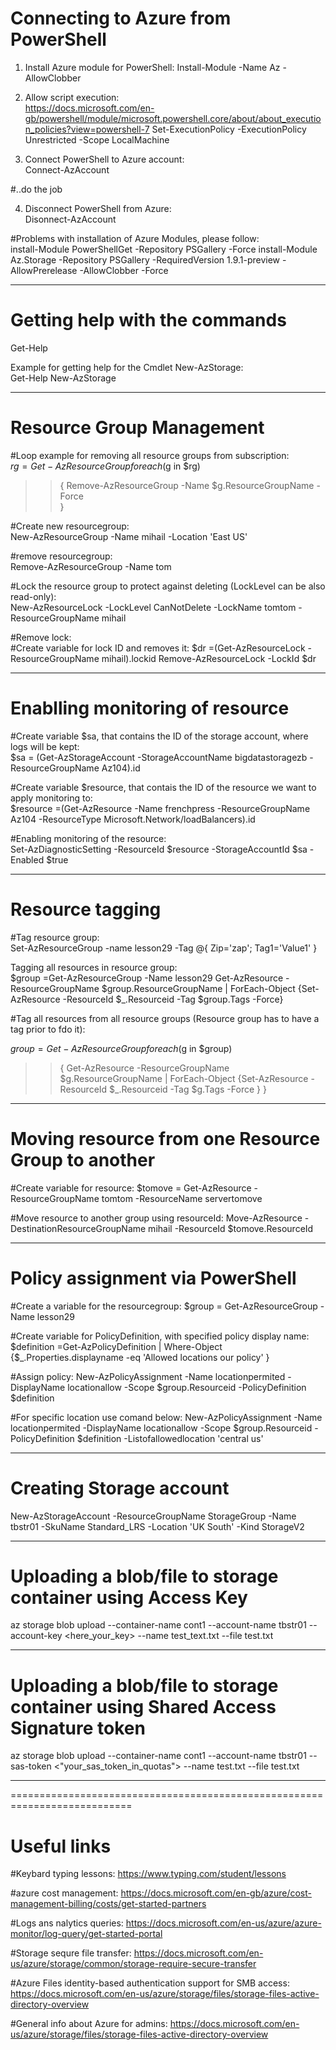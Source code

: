 # Connecting to Azure from PowerShell

1. Install Azure module for PowerShell:
Install-Module -Name Az -AllowClobber

2. Allow script execution:  
https://docs.microsoft.com/en-gb/powershell/module/microsoft.powershell.core/about/about_execution_policies?view=powershell-7
Set-ExecutionPolicy -ExecutionPolicy Unrestricted -Scope LocalMachine

3. Connect PowerShell to Azure account:  
Connect-AzAccount

#..do the job

4. Disconnect PowerShell from Azure:  
Disonnect-AzAccount


#Problems with installation of Azure Modules, please follow:  
install-Module PowerShellGet -Repository PSGallery -Force
install-Module Az.Storage -Repository PSGallery -RequiredVersion 1.9.1-preview -AllowPrerelease -AllowClobber -Force

----------------------------------------------------------------------------

# Getting help with the commands

Get-Help <commandlet>

Example for getting help for the Cmdlet New-AzStorage:  
Get-Help New-AzStorage

----------------------------------------------------------------------------

# Resource Group Management

#Loop example for removing all resource groups from subscription:  
$rg = Get-AzResourceGroup
foreach ($g in $rg)
>> {
>> Remove-AzResourceGroup -Name $g.ResourceGroupName -Force         
>> }


#Create new resourcegroup:  
New-AzResourceGroup -Name mihail -Location 'East US'

#remove resourcegroup:  
Remove-AzResourceGroup -Name tom

#Lock the resource group to protect against deleting (LockLevel can be also read-only):  
New-AzResourceLock -LockLevel CanNotDelete -LockName tomtom -ResourceGroupName mihail

#Remove lock:  
#Create variable for lock ID and removes it:
$dr =(Get-AzResourceLock -ResourceGroupName mihail).lockid
Remove-AzResourceLock -LockId $dr

----------------------------------------------------------------------------

# Enablling monitoring of resource 

#Create variable $sa, that contains the ID of the storage account, where logs will be kept:  
$sa = (Get-AzStorageAccount -StorageAccountName bigdatastoragezb -ResourceGroupName Az104).id

#Create variable $resource, that contais the ID of the resource we want to apply monitoring to:  
$resource =(Get-AzResource -Name frenchpress -ResourceGroupName Az104 -ResourceType Microsoft.Network/loadBalancers).id

#Enabling monitoring of the resource:  
Set-AzDiagnosticSetting -ResourceId $resource -StorageAccountId $sa -Enabled $true

----------------------------------------------------------------------------

# Resource tagging

#Tag resource group:  
Set-AzResourceGroup -name lesson29 -Tag @{ Zip='zap'; Tag1='Value1' }

Tagging all resources in resource group:  
$group =Get-AzResourceGroup -Name lesson29
Get-AzResource -ResourceGroupName $group.ResourceGroupName | ForEach-Object {Set-AzResource -ResourceId $_.Resourceid -Tag $group.Tags -Force}

#Tag all resources from all resource groups (Resource group has to have a tag prior to fdo it):  

$group =Get-AzResourceGroup
foreach ($g in $group)
>> {
>> Get-AzResource -ResourceGroupName $g.ResourceGroupName | ForEach-Object {Set-AzResource -ResourceId $_.Resourceid -Tag $g.Tags -Force }
>> }

----------------------------------------------------------------------------

# Moving resource from one Resource Group to another

#Create variable for resource:
$tomove = Get-AzResource -ResourceGroupName tomtom -ResourceName servertomove

#Move resource to another group using resourceId:
Move-AzResource -DestinationResourceGroupName mihail -ResourceId $tomove.ResourceId

----------------------------------------------------------------------------

# Policy assignment via PowerShell

#Create a variable for the resourcegroup:
$group = Get-AzResourceGroup -Name lesson29

#Create variable for PolicyDefinition, with specified policy display name:
$definition =Get-AzPolicyDefinition | Where-Object {$_.Properties.displayname -eq 'Allowed locations our policy' }

#Assign policy:
New-AzPolicyAssignment -Name locationpermited -DisplayName locationallow  -Scope $group.Resourceid -PolicyDefinition $definition 

#For specific location use comand below:
New-AzPolicyAssignment -Name locationpermited -DisplayName locationallow  -Scope $group.Resourceid -PolicyDefinition $definition  -Listofallowedlocation 'central us'

----------------------------------------------------------------------------

# Creating Storage account

New-AzStorageAccount -ResourceGroupName StorageGroup -Name tbstr01 -SkuName Standard_LRS -Location 'UK South' -Kind StorageV2

----------------------------------------------------------------------------

# Uploading a blob/file to storage container using Access Key

az storage blob upload --container-name cont1 --account-name tbstr01 --account-key <here_your_key> --name test_text.txt --file test.txt

----------------------------------------------------------------------------

# Uploading a blob/file to storage container using Shared Access Signature token

az storage blob upload --container-name cont1 --account-name tbstr01 --sas-token <"your_sas_token_in_quotas"> --name test.txt --file test.txt

----------------------------------------------------------------------------

===========================================================================

# Useful links

#Keybard typing lessons:
https://www.typing.com/student/lessons

#azure cost management:
https://docs.microsoft.com/en-gb/azure/cost-management-billing/costs/get-started-partners

#Logs ans nalytics queries:
https://docs.microsoft.com/en-us/azure/azure-monitor/log-query/get-started-portal

#Storage sequre file transfer:
https://docs.microsoft.com/en-us/azure/storage/common/storage-require-secure-transfer

#Azure Files identity-based authentication support for SMB access:
https://docs.microsoft.com/en-us/azure/storage/files/storage-files-active-directory-overview



#General info about Azure for admins:
https://docs.microsoft.com/en-us/azure/storage/files/storage-files-active-directory-overview

